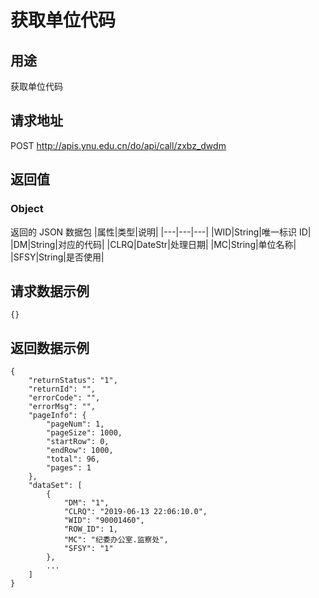 # 获取单位代码

## 用途

获取单位代码

## 请求地址

POST http://apis.ynu.edu.cn/do/api/call/zxbz_dwdm

## 返回值

### Object

返回的 JSON 数据包
|属性|类型|说明|
|---|---|---|
|WID|String|唯一标识 ID|
|DM|String|对应的代码|
|CLRQ|DateStr|处理日期|
|MC|String|单位名称|
|SFSY|String|是否使用|

## 请求数据示例

```
{}
```

## 返回数据示例

```
{
    "returnStatus": "1",
    "returnId": "",
    "errorCode": "",
    "errorMsg": "",
    "pageInfo": {
        "pageNum": 1,
        "pageSize": 1000,
        "startRow": 0,
        "endRow": 1000,
        "total": 96,
        "pages": 1
    },
    "dataSet": [
        {
            "DM": "1",
            "CLRQ": "2019-06-13 22:06:10.0",
            "WID": "90001460",
            "ROW_ID": 1,
            "MC": "纪委办公室.监察处",
            "SFSY": "1"
        },
        ...
    ]
}
```
